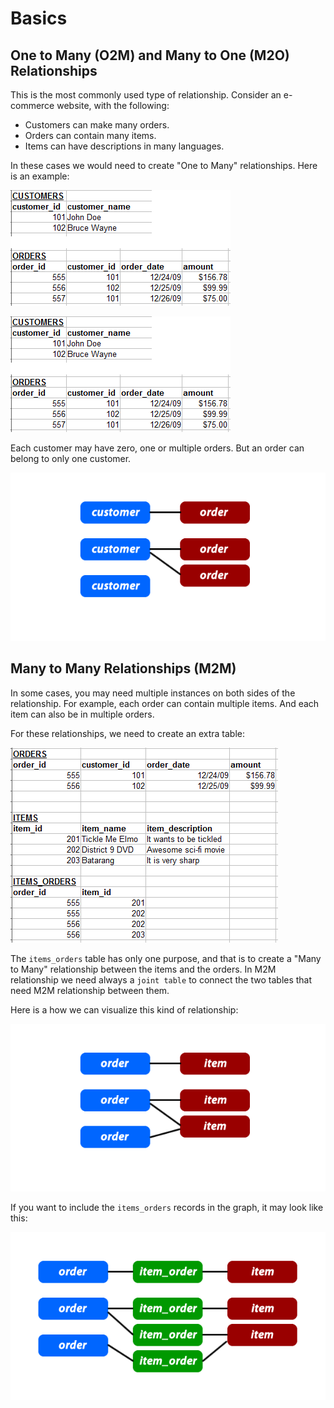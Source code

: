 # Basics

## One to Many (O2M) and Many to One (M2O) Relationships

This is the most commonly used type of relationship. Consider an e-commerce website, with the following:

* Customers can make many orders.
* Orders can contain many items.
* Items can have descriptions in many languages.

In these cases we would need to create "One to Many" relationships. Here is an example:

![Customers](customers.png)

![Orders](orders.png)

Each customer may have zero, one or multiple orders. But an order can belong to only one customer.

![O2M](o2m.png)

## Many to Many Relationships (M2M)

In some cases, you may need multiple instances on both sides of the relationship. For example, each order can contain multiple items. And each item can also be in multiple orders.

For these relationships, we need to create an extra table:

![M2M tables](m2m-tables.png)

The `items_orders` table has only one purpose, and that is to create a "Many to Many" relationship between the items and the orders. In M2M relationship we need always a `joint table` to connect the two tables that need M2M relationship between them.

Here is a how we can visualize this kind of relationship:

![M2M](m2m_1.png)

If you want to include the `items_orders` records in the graph, it may look like this:

![M2M](m2m_2.png)